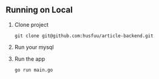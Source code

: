 ## Running on Local
1. Clone project
    ```
    git clone git@github.com:husfuu/article-backend.git
    ```
2. Run your mysql

3. Run the app
    ```
    go run main.go
    ```
